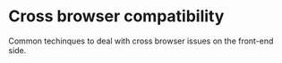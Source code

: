 # Cross browser compatibility

Common techinques to deal with cross browser issues on the front-end side.
